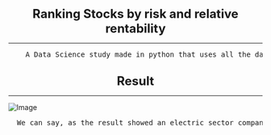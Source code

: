 <html>

<body>
	<p align="center"> <font size=+2> <b> Ranking Stocks by risk and relative rentability </b> </font> </p><hr>
<pre>    A Data Science study made in python that uses all the data of brazilian ordinary stocks in investing.com to return the rank of the assets with highest gains above IBovespa(monthly relative rentability) and lowest systematic risk(beta coefficient)

</pre>
<p align="center"> <font size=+2> <b> Result  </b> </font> </p> <hr>

![Image](https://github.com/VitorFigm/---DATA-SCIENCE---Ranking-stocks-by-risk-and-monthly-relative-rentability/blob/master/Rank.png)

<pre>  We can say, as the result showed an electric sector company as first in the rank, a sector known by its stability, that, for some assets, the result truly shows a quality of the stock. However, how we can see in EALT3, an asset that is despised by the market by its bubble comportment, as its had an exorbitant growth in last years that compensated the fall in the computation of the mean and that was so massive that compensated  even the beta, we can say the result don't show only quality shares.</pre>

</body>
</html>
